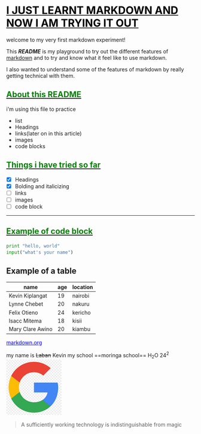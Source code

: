 #  <u> <span style=" color:black;">I JUST LEARNT  MARKDOWN AND NOW I AM TRYING IT OUT </span></u>

welcome to my very first markdown experiment!

This ***README***  is my playground to try out the different features of <u>markdown</u> and to try and know what it feel like to use markdown. 

I also wanted to understand some of the features of markdown by really getting technical with them.

##  <u><span style ="color:green;"> About this README </u></span>

i'm using this file to practice 
* list
* Headings
* links(later on in this article)
* images
* code blocks
## <u><span style="color:green;">Things i have tried so far</u></span>
- [x] Headings
- [x] Bolding and italicizing
- [ ] links
- [ ] images
- [ ] code block

---
## <u><span style="color:green">Example of code block</u></span>
```python
print "hello, world"
input("what's your name")
```

## Example of a table
| name             | age | location |
| ---------------- | --- | -------- |
| Kevin Kiplangat  | 19  | nairobi  |
| Lynne Chebet     | 20  | nakuru   |
| Felix Otieno     | 24  | kericho  |
| Isacc Mitema     | 18  | kisii    |
| Mary Clare Awino | 20  | kiambu   |

[<span style="color:blue;"> <u>markdown.org</u></span>](https://www.markdownguide.org/)

my name is ~~Laban~~ Kevin
my school ==moringa school==
H<sub>2</sub>O
24<sup>2</sup>
![image of a cat](google.png)
> A sufficiently working technology is indistinguishable from magic
>











